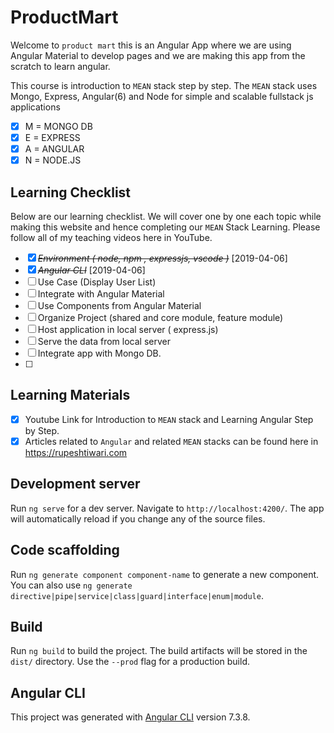 # ProductMart

Welcome to `product mart` this is an Angular App where we are using Angular Material to develop pages and we are making this app from the scratch to learn angular.

This course is introduction to `MEAN` stack step by step.
The `MEAN` stack uses Mongo, Express, Angular(6) and Node for simple and scalable fullstack js applications
- [x] M = MONGO DB
- [x] E = EXPRESS
- [x] A = ANGULAR
- [x] N = NODE.JS

## Learning Checklist

Below are our learning checklist. We will cover one by one each topic while making this website and hence completing our `MEAN` Stack Learning.
Please follow all of my teaching videos here in YouTube.

- [x] ~~_Environment ( node, npm , expressjs, vscode )_~~ [2019-04-06]
- [x] ~~_Angular CLI_~~ [2019-04-06]
- [ ] Use Case (Display User List)
- [ ] Integrate with Angular Material
- [ ] Use Components from Angular Material
- [ ] Organize Project (shared and core module, feature module)
- [ ] Host application in local server ( express.js)
- [ ] Serve the data from local server
- [ ] Integrate app with Mongo DB.
- [ ]

## Learning Materials

- [x] Youtube Link for Introduction to `MEAN` stack and Learning Angular Step by Step.
- [x] Articles related to `Angular` and related `MEAN` stacks can be found here in https://rupeshtiwari.com

## Development server

Run `ng serve` for a dev server. Navigate to `http://localhost:4200/`. The app will automatically reload if you change any of the source files.

## Code scaffolding

Run `ng generate component component-name` to generate a new component. You can also use `ng generate directive|pipe|service|class|guard|interface|enum|module`.

## Build

Run `ng build` to build the project. The build artifacts will be stored in the `dist/` directory. Use the `--prod` flag for a production build.

## Angular CLI

This project was generated with [Angular CLI](https://github.com/angular/angular-cli) version 7.3.8.
